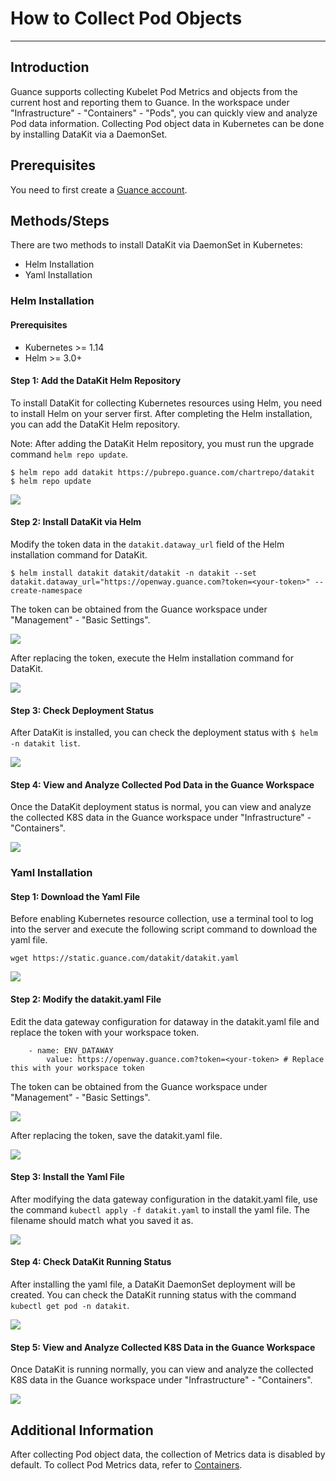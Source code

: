 # How to Collect Pod Objects
---

## Introduction

Guance supports collecting Kubelet Pod Metrics and objects from the current host and reporting them to Guance. In the workspace under "Infrastructure" - "Containers" - "Pods", you can quickly view and analyze Pod data information. Collecting Pod object data in Kubernetes can be done by installing DataKit via a DaemonSet.

## Prerequisites

You need to first create a [Guance account](https://www.guance.com/).

## Methods/Steps

There are two methods to install DataKit via DaemonSet in Kubernetes:

- Helm Installation
- Yaml Installation

### Helm Installation

#### Prerequisites

- Kubernetes >= 1.14
- Helm >= 3.0+

#### Step 1: Add the DataKit Helm Repository

To install DataKit for collecting Kubernetes resources using Helm, you need to install Helm on your server first. After completing the Helm installation, you can add the DataKit Helm repository.

Note: After adding the DataKit Helm repository, you must run the upgrade command `helm repo update`.

```
$ helm repo add datakit https://pubrepo.guance.com/chartrepo/datakit
$ helm repo update 
```

![](img/2.helm_1.png)

#### Step 2: Install DataKit via Helm

Modify the token data in the `datakit.dataway_url` field of the Helm installation command for DataKit.

```
$ helm install datakit datakit/datakit -n datakit --set datakit.dataway_url="https://openway.guance.com?token=<your-token>" --create-namespace 
```

The token can be obtained from the Guance workspace under "Management" - "Basic Settings".

![](img/1.contrainer_2.png)

After replacing the token, execute the Helm installation command for DataKit.

![](img/2.helm_2.png)

#### Step 3: Check Deployment Status

After DataKit is installed, you can check the deployment status with `$ helm -n datakit list`.

![](img/2.helm_3.png)

#### Step 4: View and Analyze Collected Pod Data in the Guance Workspace

Once the DataKit deployment status is normal, you can view and analyze the collected K8S data in the Guance workspace under "Infrastructure" - "Containers".

![](img/3.yaml_7.png)

### Yaml Installation

#### Step 1: Download the Yaml File

Before enabling Kubernetes resource collection, use a terminal tool to log into the server and execute the following script command to download the yaml file.

```
wget https://static.guance.com/datakit/datakit.yaml
```

![](img/3.yaml_3.png)

#### Step 2: Modify the datakit.yaml File

Edit the data gateway configuration for dataway in the datakit.yaml file and replace the token with your workspace token.

```
	- name: ENV_DATAWAY
		value: https://openway.guance.com?token=<your-token> # Replace this with your workspace token
```

The token can be obtained from the Guance workspace under "Management" - "Basic Settings".

![](img/1.contrainer_2.png)

After replacing the token, save the datakit.yaml file.

![](img/3.yaml_2.png)

#### Step 3: Install the Yaml File

After modifying the data gateway configuration in the datakit.yaml file, use the command `kubectl apply -f datakit.yaml` to install the yaml file. The filename should match what you saved it as.

![](img/3.yaml_4.png)

#### Step 4: Check DataKit Running Status

After installing the yaml file, a DataKit DaemonSet deployment will be created. You can check the DataKit running status with the command `kubectl get pod -n datakit`.

![](img/3.yaml_5.png)

#### Step 5: View and Analyze Collected K8S Data in the Guance Workspace

Once DataKit is running normally, you can view and analyze the collected K8S data in the Guance workspace under "Infrastructure" - "Containers".

![](img/3.yaml_7.png)

## Additional Information

After collecting Pod object data, the collection of Metrics data is disabled by default. To collect Pod Metrics data, refer to [Containers](../integrations/container.md).